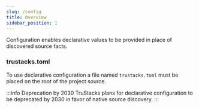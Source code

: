 ```yaml
---
slug: /config
title: Overview
sidebar_position: 1
---
```


Configuration enables declarative values to be provided in place of discovered source facts.

### trustacks.toml

To use declarative configuration a file named `trustacks.toml` must be placed on the root of the project source.

:::info Deprecation by 2030
TruStacks plans for declarative configuration to be deprecated by 2030 in favor of native source discovery.
:::